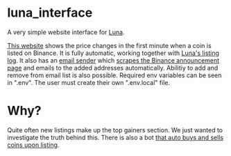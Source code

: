 # luna_interface
A very simple website interface for [Luna](https://github.com/DBC201/Luna).

[This website](https://bogdanoff.pw/) shows the price changes in the first minute when a coin is listed on Binance.
It is fully automatic, working together with [Luna's listing log](https://github.com/DBC201/Luna/tree/master/luna_scripts/listing_log).
It also has an [email sender](https://github.com/DBC201/Luna/tree/master/luna_scripts/listing_mail) which
[scrapes the Binance announcement page](https://github.com/DBC201/Luna/blob/master/luna_modules/binance/BinanceAnnouncementScrape.py) 
and emails to the added addresses automatically. Abilitiy to add and remove from email list is also possible.
Required env variables can be seen in ".env". The user must create their own ".env.local" file.

# Why?
Quite often new listings make up the top gainers section. We just wanted to investigate the truth behind this.
There is also a bot [that auto buys and sells coins upon listing](https://github.com/DBC201/Luna/tree/master/luna_scripts/listing_buy).
